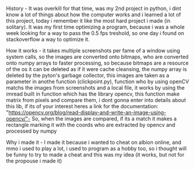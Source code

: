 History -  It was overkill for that time, was my 2nd project in python, i dint know a lot of things about how the computer works and i learned a lot of this project, today i remember it like the most hard project i made (in solitary).
It was my first time optimizing a program, because i was a whole week looking for a way to pass the 0.5 fps treshold, so one day i found on stackoverflow a way to optimize it.

How it works - it takes multiple screenshots per fame of a window using system calls, so the images are converted onto bitmaps, who are converted onto numpy arrays to faster processing, so because bitmaps are
a resource of the os it can be deleted as if it were cache cleansing, the numpy array is deleted by the pyton's garbage collector, this images are taken as a parameter in anothe function (clickpoint.py), 
function who by using openCV matchs the images from screenshots and a local file, it works by using the imread built in function which has the library opencv, this function make matrix from pixels and 
compare them, i dont gonna enter into details about this lib, if its of your interest heres a link for the documentation: "https://opencv.org/blog/read-display-and-write-an-image-using-opencv/"- So, 
when the images are compared, if its a match it makes a rectangle marking it with the coords who are extracted by opencv and processed by numpy

Why i made it - I made it because i wanted to cheat on albion online, and mmo i used to play a lot, i used to program as a hobby too, so i thought will be funny to try to made a cheat and this was my idea 
(it works, but not for the propouse i made it)
